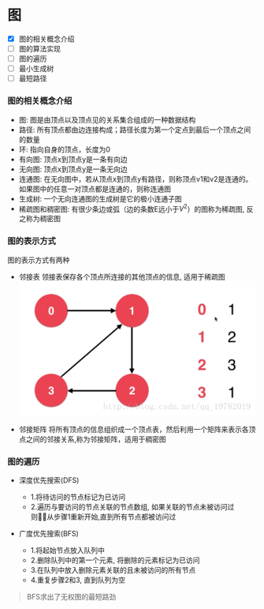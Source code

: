 # 图

- [x] 图的相关概念介绍
- [ ] 图的算法实现
- [ ] 图的遍历
- [ ] 最小生成树
- [ ] 最短路径

### 图的相关概念介绍

- 图: 图是由顶点以及顶点见的关系集合组成的一种数据结构
- 路径: 所有顶点都由边连接构成；路径长度为第一个定点到最后一个顶点之间的数量
- 环: 指向自身的顶点，长度为0
- 有向图: 顶点x到顶点y是一条有向边
- 无向图: 顶点x到顶点y是一条无向边
- 连通图: 在无向图中，若从顶点x到顶点y有路径，则称顶点v1和v2是连通的。如果图中的任意一对顶点都是连通的，则称连通图
- 生成树: 一个无向连通图的生成树是它的极小连通子图
- 稀疏图和稠密图: 有很少条边或弧（边的条数E远小于$V^2$）的图称为稀疏图, 反之称为稠密图


### 图的表示方式

图的表示方式有两种

- 邻接表
领接表保存各个顶点所连接的其他顶点的信息, 适用于稀疏图
![](../../resource/20180112160616895.png)

- 邻接矩阵
将所有顶点的信息组织成一个顶点表，然后利用一个矩阵来表示各顶点之间的邻接关系,称为邻接矩阵，适用于稠密图


### 图的遍历

* 深度优先搜索(DFS)
  * 1.将待访问的节点标记为已访问
  * 2.遍历与要访问的节点关联的节点数组, 如果关联的节点未被访问过则从步骤1重新开始,直到所有节点都被访问过

* 广度优先搜索(BFS)
  * 1.将起始节点放入队列中
  * 2.删除队列中的第一个元素, 将删除的元素标记为已访问
  * 3.在队列中放入删除元素关联的且未被访问的所有节点
  * 4.重复步骤2和3, 直到队列为空

> BFS求出了无权图的最短路劲